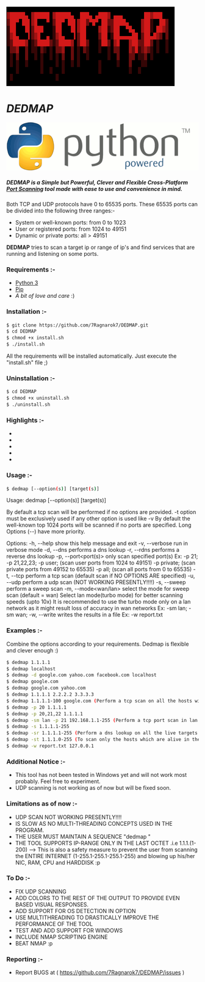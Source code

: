 [![DEDMAP-ico](https://github.com/7Ragnarok7/DEDMAP/blob/master/image-src/Screenshot%20from%202020-07-24%2021-45-44.png?raw=true)][page]
# *DEDMAP*
[![Python-ico](https://github.com/7Ragnarok7/DEDMAP/blob/master/image-src/python-logo.png?raw=true)][py]  

##### DEDMAP is a ***Simple*** but ***Powerful***, ***Clever*** and ***Flexible*** Cross-Platform [Port Scanning][ps] tool made with ease to use and convenience in mind. 

Both TCP and UDP protocols have 0 to 65535 ports. These 65535 ports can be divided into the following three ranges:-
 - System or well-known ports: from 0 to 1023
 - User or registered ports: from 1024 to 49151
 - Dynamic or private ports: all > 49151 

**DEDMAP** tries to scan a target ip or range of ip's and find services that are running and listening on some ports.

### Requirements :-  
 - [Python 3][py]
 - [Pip][pp]
 - *A bit of love and care* :)
 
### Installation :-
 
```sh
$ git clone https://github.com/7Ragnarok7/DEDMAP.git
$ cd DEDMAP
$ chmod +x install.sh
$ ./install.sh
```
All the requirements will be installed automatically.
Just execute the "install.sh" file ;)

### Uninstallation :-
 
```sh
$ cd DEDMAP
$ chmod +x uninstall.sh
$ ./uninstall.sh
```
### Highlights :-
 - 
 - 
 - 
 - 
 - 

### Usage :-

```sh
$ dedmap [--option(s)] [target(s)]
```
Usage: dedmap [--option(s)] [target(s)]

By default a tcp scan will be performed if no options are provided.
-t option must be exclusively used if any other option is used like -v
By default the well-known top 1024 ports will be scanned if no ports are specified.
Long Options (--<options>) have more priority.

Options:
-h, --help              show this help message and exit
-v, --verbose           run in verbose mode
-d, --dns               performs a dns lookup
-r, --rdns				performs a reverse dns lookup
-p, --port<port(s)>     only scan specified port(s)
                        Ex: -p 21; -p 21,22,23;
                        -p user; (scan user ports from 1024 to 49151)
                        -p private; (scan private ports from 49152 to 65535)
                        -p all; (scan all ports from 0 to 65535)
-t, --tcp               perform a tcp scan (default scan if NO OPTIONS ARE specified)
-u, --udp               perform a udp scan (NOT WORKING PRESENTLY!!!!)
-s, --sweep             perform a sweep scan
-m, --mode<wan/lan>     select the mode for sweep scan (default = wan)
                        Select lan mode(turbo mode) for better scanning speeds (upto 10x)
                        It is recommended to use the turbo mode only on a lan network
                        as it might result loss of accuracy in wan networks
                        Ex: -sm lan; -sm wan;
-w, --write<filename>   writes the results in a file
                        Ex: -w report.txt

### Examples :-

Combine the options according to your requirements. Dedmap is flexible and clever enough :)
```sh
$ dedmap 1.1.1.1
$ dedmap localhost
$ dedmap -d google.com yahoo.com facebook.com localhost
$ dedmap google.com
$ dedmap google.com yahoo.com
$ dedmap 1.1.1.1 2.2.2.2 3.3.3.3
$ dedmap 1.1.1.1-100 google.com (Perform a tcp scan on all the hosts without pinging to bypass firewall icmp block)
$ dedmap -p 20 1.1.1.1
$ dedmap -p 20,21,22 1.1.1.1
$ dedmap -sm lan -p 21 192.168.1.1-255 (Perform a tcp port scan in lan mode on all the live hosts)
$ dedmap -s 1.1.1.1-255
$ dedmap -sr 1.1.1.1-255 (Perform a dns lookup on all the live targets in the network)
$ dedmap -st 1.1.1.0-255 (To scan only the hosts which are alive in the network)
$ dedmap -w report.txt 127.0.0.1
```
### Additional Notice :-
 - This tool has not been tested in Windows yet and will not work most probably. Feel free to experiment.
 - UDP scanning is not working as of now but will be fixed soon.

### Limitations as of now :-

 - UDP SCAN NOT WORKING PRESENTLY!!!!
 - IS SLOW AS NO MULTI-THREADING CONCEPTS USED IN THE PROGRAM.
 - THE USER MUST MAINTAIN A SEQUENCE "dedmap <options> <target>"
 - THE TOOL SUPPORTS IP-RANGE ONLY IN THE LAST OCTET .i.e 1.1.1.(1-200)  --> This is also a safety measure to prevent the user from scanning the ENTIRE INTERNET (1-255.1-255.1-255.1-255) and blowing up his/her NIC, RAM, CPU and HARDDISK :p

### To Do :-

 - FIX UDP SCANNING
 - ADD COLORS TO THE REST OF THE OUTPUT TO PROVIDE EVEN BASED VISUAL RESPONSES.
 - ADD SUPPORT FOR OS DETECTION IN OPTION
 - USE MULTITHREADING TO DRASTICALLY IMPROVE THE PERFORMANCE OF THE TOOL
 - TEST AND ADD SUPPORT FOR WINDOWS
 - INCLUDE NMAP SCRIPTING ENGINE
 - BEAT NMAP :p

### Reporting :-
 - Report BUGS at ( https://github.com/7Ragnarok7/DEDMAP/issues )

[//]: # "References below :-"

[ps]:<https://www.techopedia.com/definition/4059/port-scanning>
[py]:<https://www.python.org>
[pp]:<https://pip.pypa.io/en/stable/installing>
[page]:<https://7ragnarok7.github.io/DEDMAP>



